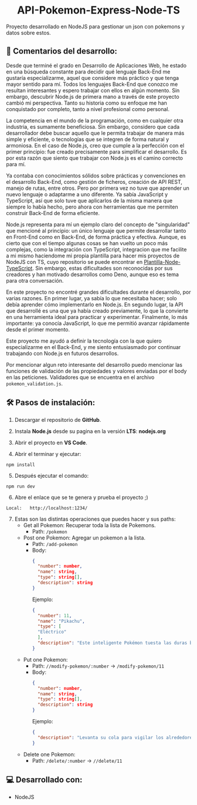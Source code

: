 <h1 align="center" id="title">API-Pokemon-Express-Node-TS</h1>

Proyecto desarrollado en NodeJS para gestionar un json con pokemons y datos sobre estos.

## 📖 Comentarios del desarrollo:

Desde que terminé el grado en Desarrollo de Aplicaciones Web, he estado en una búsqueda constante para decidir qué lenguaje Back-End me gustaría especializarme, aquel que considere más práctico y que tenga mayor sentido para mí. Todos los lenguajes Back-End que conozco me resultan interesantes y espero trabajar con ellos en algún momento. Sin embargo, descubrir Node.js de primera mano a través de este proyecto cambió mi perspectiva. Tanto su historia como su enfoque me han conquistado por completo, tanto a nivel profesional como personal.

La competencia en el mundo de la programación, como en cualquier otra industria, es sumamente beneficiosa. Sin embargo, considero que cada desarrollador debe buscar aquello que le permita trabajar de manera más simple y eficiente, o tecnologías que se integren de forma natural y armoniosa. En el caso de Node.js, creo que cumple a la perfección con el primer principio: fue creado precisamente para simplificar el desarrollo. Es por esta razón que siento que trabajar con Node.js es el camino correcto para mí.

Ya contaba con conocimientos sólidos sobre prácticas y convenciones en el desarrollo Back-End, como gestión de ficheros, creación de API REST, manejo de rutas, entre otros. Pero por primera vez no tuve que aprender un nuevo lenguaje o adaptarme a uno diferente. Ya sabía JavaScript y TypeScript, así que solo tuve que aplicarlos de la misma manera que siempre lo había hecho, pero ahora con herramientas que me permiten construir Back-End de forma eficiente.

Node.js representa para mí un ejemplo claro del concepto de "singularidad" que mencioné al principio: un único lenguaje que permite desarrollar tanto en Front-End como en Back-End, de forma práctica y efectiva. Aunque, es cierto que con el tiempo algunas cosas se han vuelto un poco más complejas, como la integración con TypeScript, integracion que me facilite a mi mismo haciendome mi propia plantilla para hacer mis proyectos de NodeJS con TS, cuyo repositorio se puede encontrar en [Plantilla-Node-TypeScript](https://github.com/m0usedev/Plantilla-Node-TypeScript). Sin embargo, estas dificultades son reconocidas por sus creadores y han motivado desarrollos como Deno, aunque eso es tema para otra conversación.

En este proyecto no encontré grandes dificultades durante el desarrollo, por varias razones. En primer lugar, ya sabía lo que necesitaba hacer; solo debía aprender cómo implementarlo en Node.js. En segundo lugar, la API que desarrollé es una que ya había creado previamente, lo que la convierte en una herramienta ideal para practicar y experimentar. Finalmente, lo más importante: ya conocía JavaScript, lo que me permitió avanzar rápidamente desde el primer momento.

Este proyecto me ayudó a definir la tecnología con la que quiero especializarme en el Back-End, y me siento entusiasmado por continuar trabajando con Node.js en futuros desarrollos.

Por mencionar algun reto interesante del desarrollo puedo mencionar las funciones de validación de las propiedades y valores enviadas por el body en las peticiones. Validadores que se encuentra en el archivo `pokemon_validation.js`.

## 🛠️ Pasos de instalación:

1. Descargar el repositorio de **GitHub**.

2. Instala **Node.js** desde su pagina en la versión **LTS**: **nodejs.org**

3. Abrir el proyecto en **VS Code**.

4. Abrir el terminar y ejecutar:

```
npm install
```

5. Después ejecutar el comando: 

```
npm run dev
```

6. Abre el enlace que se te genera y prueba el proyecto ;)

```
Local:   http://localhost:1234/
```

7. Estas son las distintas operaciones que puedes hacer y sus paths:
   - Get all Pokemon: Recuperar toda la lista de Pokemons.
     - Path: `/pokemon`
   - Post one Pokemon: Agregar un pokemon a la lista.
     - Path: `/add-pokemon`
     - Body:
         ```json
         {
           "number": number,
           "name": string,
           "type": string[],
           "description": string
         }
         ```
         Ejemplo:
         ```json
         {
           "number": 11,
           "name": "Pikachu",
           "type": [
           "Eléctrico"
           ],
           "description": "Este inteligente Pokémon tuesta las duras bayas con electricidad para hacerlas más comestibles."
         }
         ```
   - Put one Pokemon:
     - Path: `//modify-pokemon/:number` -> `/modify-pokemon/11`
     - Body:
         ```json
         {
           "number": number,
           "name": string,
           "type": string[],
           "description": string
         }
         ```
         Ejemplo:
         ```json
         {
           "description": "Levanta su cola para vigilar los alrededores. A veces, puede ser alcanzado por un rayo en esa pose."
         }
         ```
   - Delete one Pokemon:
     - Path: `/delete/:number` -> `//delete/11`
  
## 💻 Desarrollado con:

- NodeJS
